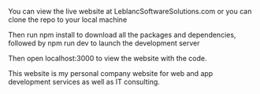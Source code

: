 You can view the live website at LeblancSoftwareSolutions.com or you can clone the repo to your local machine

Then run npm install to download all the packages and dependencies,
followed by npm run dev to launch the development server

Then open localhost:3000 to view the website with the code. 


This website is my personal company website for web and app development services as well as IT consulting. 

